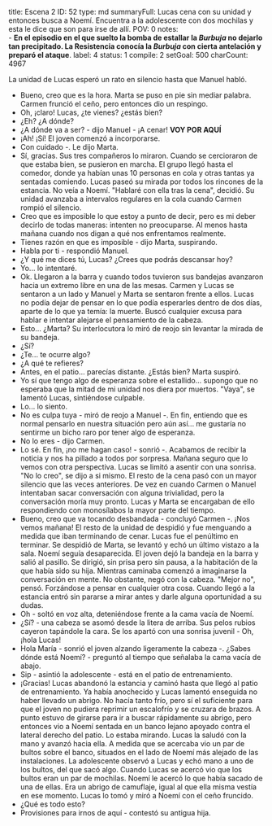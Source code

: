 title:          Escena 2
ID:             52
type:           md
summaryFull:    Lucas cena con su unidad y entonces busca a Noemí. Encuentra a la adolescente con dos mochilas y esta le dice que son para irse de allí.
POV:            0
notes:          
                - **En el episodio en el que suelto la bomba de estallar la *Burbuja* no dejarlo tan precipitado. La Resistencia conocía la *Burbuja* con cierta antelación y preparó el ataque**.
label:          4
status:         1
compile:        2
setGoal:        500
charCount:      4967


La unidad de Lucas esperó un rato en silencio hasta que Manuel habló.
- Bueno, creo que es la hora.
Marta se puso en pie sin mediar palabra. Carmen frunció el ceño, pero entonces dio un respingo.
- Oh, ¡claro! Lucas, ¿te vienes? ¿estás bien?
- ¿Eh? ¿A dónde?
- ¿A dónde va a ser? - dijo Manuel - ¡A cenar!
**VOY POR AQUÍ**
- ¡Ah! ¡Sí!
El joven comenzó a incorporarse.
- Con cuidado -. Le dijo Marta.
- Sí, gracias.
Sus tres compañeros lo miraron. Cuando se cercioraron de que estaba bien, se pusieron en marcha.
El grupo llegó hasta el comedor, donde ya habían unas 10 personas en cola y otras tantas ya sentadas comiendo. Lucas paseó su mirada por todos los rincones de la estancia.
No veía a Noemí.
"Hablaré con ella tras la cena", decidió.
Su unidad avanzaba a intervalos regulares en la cola cuando Carmen rompió el silencio.
- Creo que es imposible lo que estoy a punto de decir, pero es mi deber decirlo de todas maneras: intenten no preocuparse. Al menos hasta mañana cuando nos digan a qué nos enfrentamos realmente.
- Tienes razón en que es imposible - dijo Marta, suspirando.
- Habla por ti - respondió Manuel.
- ¿Y qué me dices tú, Lucas? ¿Crees que podrás descansar hoy?
- Yo... lo intentaré.
- Ok.
Llegaron a la barra y cuando todos tuvieron sus bandejas avanzaron hacia un extremo libre en una de las mesas. Carmen y Lucas se sentaron a un lado y Manuel y Marta se sentaron frente a ellos.
Lucas no podía dejar de pensar en lo que podía esperarles dentro de dos días, aparte de lo que ya temía: la muerte. Buscó cualquier excusa para hablar e intentar alejarse el pensamiento de la cabeza.
- Esto... ¿Marta?
Su interlocutora lo miró de reojo sin levantar la mirada de su bandeja.
- ¿Sí?
- ¿Te... te ocurre algo?
- ¿A qué te refieres?
- Antes, en el patio... parecías distante. ¿Estás bien?
Marta suspiró.
- Yo sí que tengo algo de esperanza sobre el estallido... supongo que no esperaba que la mitad de mi unidad nos diera por muertos.
"Vaya", se lamentó Lucas, sintiéndose culpable.
- Lo... lo siento.
- No es culpa tuya - miró de reojo a Manuel -. En fin, entiendo que es normal pensarlo en nuestra situación pero aún así... me gustaría no sentirme un bicho raro por tener algo de esperanza.
- No lo eres - dijo Carmen.
- Lo sé. En fin, ¡no me hagan caso! - sonrió -. Acabamos de recibir la noticia y nos ha pillado a todos por sorpresa. Mañana seguro que lo vemos con otra perspectiva.
Lucas se limitó a asentir con una sonrisa.
"No lo creo", se dijo a si mismo.
El resto de la cena pasó con un mayor silencio que las veces anteriores. De vez en cuando Carmen o Manuel intentaban sacar conversación con alguna trivialidad, pero la conversación moría muy pronto. Lucas y Marta se encargaban de ello respondiendo con monosílabos la mayor parte del tiempo.
- Bueno, creo que va tocando desbandada - concluyó Carmen -. ¡Nos vemos mañana!
El resto de la unidad de despidió y fue menguando a medida que iban terminando de cenar.
Lucas fue el penúltimo en terminar. Se despidió de Marta, se levantó y echó un último vistazo a la sala. Noemí seguía desaparecida.
El joven dejó la bandeja en la barra y salió al pasillo. Se dirigió, sin prisa pero sin pausa, a la habitación de la que había sido su hija.
Mientras caminaba comenzó a imaginarse la conversación en mente. No obstante, negó con la cabeza.
"Mejor no", pensó. Forzándose a pensar en cualquier otra cosa.
Cuando llegó a la estancia entró sin pararse a mirar antes y darle alguna oportunidad a su dudas.
- Oh - soltó en voz alta, deteniéndose frente a la cama vacía de Noemí.
- ¿Sí? - una cabeza se asomó desde la litera de arriba. Sus pelos rubios cayeron tapándole la cara. Se los apartó con una sonrisa juvenil - Oh, ¡hola Lucas!
- Hola María - sonrió el joven alzando ligeramente la cabeza -. ¿Sabes dónde está Noemí? - preguntó al tiempo que señalaba la cama vacía de abajo.
- Sip - asintió la adolescente - está en el patio de entrenamiento.
- ¡Gracias!
Lucas abandonó la estancia y caminó hasta que llegó al patio de entrenamiento.
Ya había anochecido y Lucas lamentó enseguida no haber llevado un abrigo. No hacía tanto frío, pero sí el suficiente para que el joven no pudiera reprimir un escalofrío y se cruzara de brazos. A punto estuvo de girarse para ir a buscar rápidamente su abrigo, pero entonces vio a Noemí sentada en un banco lejano apoyado contra el lateral derecho del patio.
Lo estaba mirando.
Lucas la saludó con la mano y avanzó hacia ella. A medida que se acercaba vio un par de bultos sobre el banco, situados en el lado de Noemí más alejado de las instalaciones.
La adolescente observó a Lucas y echó mano a uno de los bultos, del que sacó algo.
Cuando Lucas se acercó vio que los bultos eran un par de mochilas. Noemí le acercó lo que había sacado de una de ellas. Era un abrigo de camuflaje, igual al que ella misma vestía en ese momento.
Lucas lo tomó y miró a Noemí con el ceño fruncido.
- ¿Qué es todo esto?
- Provisiones para irnos de aquí - contestó su antigua hija.